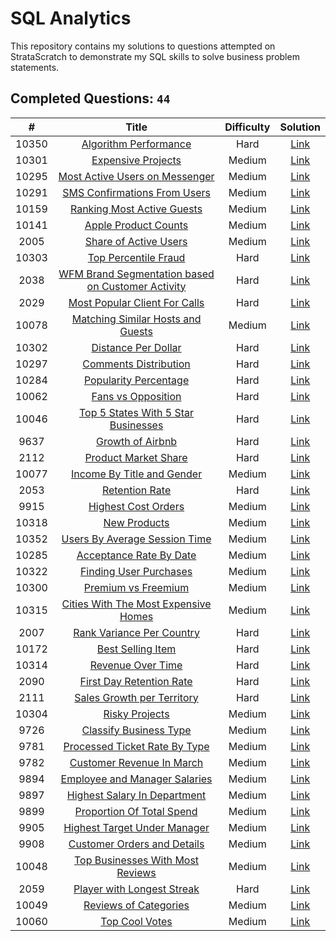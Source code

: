# SQL Analytics
This repository contains my solutions to questions attempted on StrataScratch to demonstrate my SQL skills to solve business problem statements.

## Completed Questions: `44`
|  #  | Title | Difficulty | Solution |
|:---:|:-----:|:----------:|:--------:|
|10350|[Algorithm Performance](https://platform.stratascratch.com/coding/10350-algorithm-performance?code_type=1)|Hard|[Link](https://github.com/adibandla/stratascratch-sql-daily/blob/main/sql/10350.sql)
|10301|[Expensive Projects](https://platform.stratascratch.com/coding/10301-expensive-projects?code_type=1)|Medium|[Link](https://github.com/adibandla/stratascratch-sql-daily/blob/main/sql/10301.sql)
|10295|[Most Active Users on Messenger](https://platform.stratascratch.com/coding/10295-most-active-users-on-messenger?code_type=1)|Medium|[Link](https://github.com/adibandla/stratascratch-sql-daily/blob/main/sql/10295.sql)
|10291|[SMS Confirmations From Users](https://platform.stratascratch.com/coding/10291-sms-confirmations-from-users?code_type=1)|Medium|[Link](https://github.com/adibandla/stratascratch-sql-daily/blob/main/sql/10291.sql)
|10159|[Ranking Most Active Guests](https://platform.stratascratch.com/coding/10159-ranking-most-active-guests?code_type=1)|Medium|[Link](https://github.com/adibandla/stratascratch-sql-daily/blob/main/sql/10159.sql)
|10141|[Apple Product Counts](https://platform.stratascratch.com/coding/10141-apple-product-counts?code_type=1)|Medium|[Link](https://github.com/adibandla/stratascratch-sql-daily/blob/main/sql/10141.sql)
|2005|[Share of Active Users](https://platform.stratascratch.com/coding/2005-share-of-active-users?code_type=1)|Medium|[Link](https://github.com/adibandla/stratascratch-sql-daily/blob/main/sql/2005.sql)
|10303|[Top Percentile Fraud](https://platform.stratascratch.com/coding/10303-top-percentile-fraud?code_type=1)|Hard|[Link](https://github.com/adibandla/stratascratch-sql-daily/blob/main/sql/10303.sql)
|2038|[WFM Brand Segmentation based on Customer Activity](https://platform.stratascratch.com/coding/2038-wfm-brand-segmentation-based-on-customer-activity?code_type=1)|Hard|[Link](https://github.com/adibandla/stratascratch-sql-daily/blob/main/sql/2038.sql)
|2029|[Most Popular Client For Calls](https://platform.stratascratch.com/coding/2029-the-most-popular-client_id-among-users-using-video-and-voice-calls?code_type=1)|Hard|[Link](https://github.com/adibandla/stratascratch-sql-daily/blob/main/sql/2029.sql)
|10078|[Matching Similar Hosts and Guests](https://platform.stratascratch.com/coding/10078-find-matching-hosts-and-guests-in-a-way-that-they-are-both-of-the-same-gender-and-nationality?code_type=1)|Medium|[Link](https://github.com/adibandla/stratascratch-sql-daily/blob/main/sql/10078.sql)
|10302|[Distance Per Dollar](https://platform.stratascratch.com/coding/10302-distance-per-dollar?code_type=1)|Hard|[Link](https://github.com/adibandla/stratascratch-sql-daily/blob/main/sql/10302.sql)
|10297|[Comments Distribution](https://platform.stratascratch.com/coding/10297-comments-distribution?code_type=1)|Hard|[Link](https://github.com/adibandla/stratascratch-sql-daily/blob/main/sql/10297.sql)
|10284|[Popularity Percentage](https://platform.stratascratch.com/coding/10284-popularity-percentage?code_type=1)|Hard|[Link](https://github.com/adibandla/stratascratch-sql-daily/blob/main/sql/10284.sql)
|10062|[Fans vs Opposition](https://platform.stratascratch.com/coding/10062-fans-vs-opposition?code_type=1)|Hard|[Link](https://github.com/adibandla/stratascratch-sql-daily/blob/main/sql/10062.sql)
|10046|[Top 5 States With 5 Star Businesses](https://platform.stratascratch.com/coding/10046-top-5-states-with-5-star-businesses?code_type=1)|Hard|[Link](https://github.com/adibandla/stratascratch-sql-daily/blob/main/sql/10046.sql)
|9637|[Growth of Airbnb](https://platform.stratascratch.com/coding/9637-growth-of-airbnb?code_type=1)|Hard|[Link](https://github.com/adibandla/stratascratch-sql-daily/blob/main/sql/9637.sql)
|2112|[Product Market Share](https://platform.stratascratch.com/coding/2112-product-market-share?code_type=1)|Hard|[Link](https://github.com/adibandla/stratascratch-sql-daily/blob/main/sql/2112.sql)
|10077|[Income By Title and Gender](https://platform.stratascratch.com/coding/10077-income-by-title-and-gender?code_type=1)|Medium|[Link](https://github.com/adibandla/stratascratch-sql-daily/blob/main/sql/10077.sql)
|2053|[Retention Rate](https://platform.stratascratch.com/coding/2053-retention-rate?code_type=1)|Hard|[Link](https://github.com/adibandla/stratascratch-sql-daily/blob/main/sql/2053.sql)
|9915|[Highest Cost Orders](https://platform.stratascratch.com/coding/9915-highest-cost-orders?code_type=1)|Medium|[Link](https://github.com/adibandla/stratascratch-sql-daily/blob/main/sql/9915.sql)
|10318|[New Products](https://platform.stratascratch.com/coding/10318-new-products?code_type=1)|Medium|[Link](https://github.com/adibandla/stratascratch-sql-daily/blob/main/sql/10318.sql)
|10352|[Users By Average Session Time](https://platform.stratascratch.com/coding/10352-users-by-avg-session-time?code_type=1)|Medium|[Link](https://github.com/adibandla/stratascratch-sql-daily/blob/main/sql/10352.sql)
|10285|[Acceptance Rate By Date](https://platform.stratascratch.com/coding/10285-acceptance-rate-by-date?code_type=1)|Medium|[Link](https://github.com/adibandla/stratascratch-sql-daily/blob/main/sql/10285.sql)
|10322|[Finding User Purchases](https://platform.stratascratch.com/coding/10322-finding-user-purchases?code_type=1)|Medium|[Link](https://github.com/adibandla/stratascratch-sql-daily/blob/main/sql/10322.sql)
|10300|[Premium vs Freemium](https://platform.stratascratch.com/coding/10300-premium-vs-freemium?code_type=1)|Medium|[Link](https://github.com/adibandla/stratascratch-sql-daily/blob/main/sql/10300.sql)
|10315|[Cities With The Most Expensive Homes](https://platform.stratascratch.com/coding/10315-cities-with-the-most-expensive-homes?code_type=1)|Medium|[Link](https://github.com/adibandla/stratascratch-sql-daily/blob/main/sql/10315.sql)
|2007|[Rank Variance Per Country](https://platform.stratascratch.com/coding/2007-rank-variance-per-country?code_type=1)|Hard|[Link](https://github.com/adibandla/stratascratch-sql-daily/blob/main/sql/2007.sql)
|10172|[Best Selling Item](https://platform.stratascratch.com/coding/10172-best-selling-item?code_type=1)|Hard|[Link](https://github.com/adibandla/stratascratch-sql-daily/blob/main/sql/10172.sql)
|10314|[Revenue Over Time](https://platform.stratascratch.com/coding/10314-revenue-over-time?code_type=1)|Hard|[Link](https://github.com/adibandla/stratascratch-sql-daily/blob/main/sql/10314.sql)
|2090|[First Day Retention Rate](https://platform.stratascratch.com/coding/2090-first-day-retention-rate?code_type=1)|Hard|[Link](https://github.com/adibandla/stratascratch-sql-daily/blob/main/sql/2090.sql)
|2111|[Sales Growth per Territory](https://platform.stratascratch.com/coding/2111-sales-growth-per-territory?code_type=1)|Hard|[Link](https://github.com/adibandla/stratascratch-sql-daily/blob/main/sql/2111.sql)
|10304|[Risky Projects](https://platform.stratascratch.com/coding/10304-risky-projects?code_type=1)|Medium|[Link](https://github.com/adibandla/stratascratch-sql-daily/blob/main/sql/10304.sql)
|9726|[Classify Business Type](https://platform.stratascratch.com/coding/9726-classify-business-type?code_type=1)|Medium|[Link](https://github.com/adibandla/stratascratch-sql-daily/blob/main/sql/9726.sql)
|9781|[Processed Ticket Rate By Type](https://platform.stratascratch.com/coding/9781-find-the-rate-of-processed-tickets-for-each-type?code_type=1)|Medium|[Link](https://github.com/adibandla/stratascratch-sql-daily/blob/main/sql/9781.sql)
|9782|[Customer Revenue In March](https://platform.stratascratch.com/coding/9782-customer-revenue-in-march?code_type=1)|Medium|[Link](https://github.com/adibandla/stratascratch-sql-daily/blob/main/sql/9782.sql)
|9894|[Employee and Manager Salaries](https://platform.stratascratch.com/coding/9894-employee-and-manager-salaries?code_type=1)|Medium|[Link](https://github.com/adibandla/stratascratch-sql-daily/blob/main/sql/9894.sql)
|9897|[Highest Salary In Department](https://platform.stratascratch.com/coding/9897-highest-salary-in-department?code_type=1)|Medium|[Link](https://github.com/adibandla/stratascratch-sql-daily/blob/main/sql/9897.sql)
|9899|[Proportion Of Total Spend](https://platform.stratascratch.com/coding/9899-percentage-of-total-spend?code_type=1)|Medium|[Link](https://github.com/adibandla/stratascratch-sql-daily/blob/main/sql/9899.sql)
|9905|[Highest Target Under Manager](https://platform.stratascratch.com/coding/9905-highest-target-under-manager?code_type=1)|Medium|[Link](https://github.com/adibandla/stratascratch-sql-daily/blob/main/sql/9905.sql)
|9908|[Customer Orders and Details](https://platform.stratascratch.com/coding/9908-customer-orders-and-details?code_type=1)|Medium|[Link](https://github.com/adibandla/stratascratch-sql-daily/blob/main/sql/9908.sql)
|10048|[Top Businesses With Most Reviews](https://platform.stratascratch.com/coding/10048-top-businesses-with-most-reviews?code_type=1)|Medium|[Link](https://github.com/adibandla/stratascratch-sql-daily/blob/main/sql/10048.sql)
|2059|[Player with Longest Streak](https://platform.stratascratch.com/coding/2059-player-with-longest-streak?code_type=1)|Hard|[Link](https://github.com/adibandla/stratascratch-sql-daily/blob/main/sql/2059.sql)
|10049|[Reviews of Categories](https://platform.stratascratch.com/coding/10049-reviews-of-categories?code_type=1)|Medium|[Link](https://github.com/adibandla/stratascratch-sql-daily/blob/main/sql/10049.sql)
|10060|[Top Cool Votes](https://platform.stratascratch.com/coding/10060-top-cool-votes?code_type=1)|Medium|[Link](https://github.com/adibandla/stratascratch-sql-daily/blob/main/sql/10060.sql)
